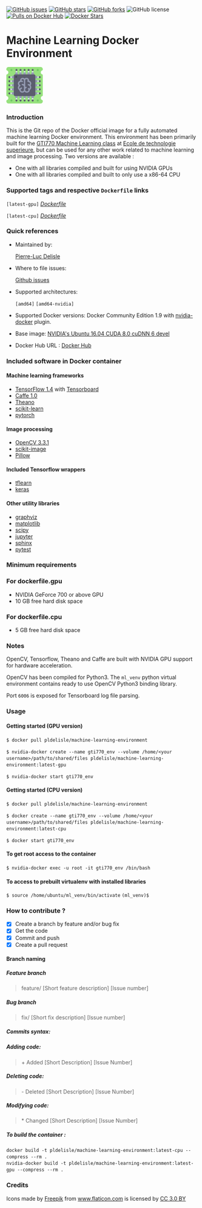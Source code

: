 [![GitHub issues](https://img.shields.io/github/issues/pldelisle/machine-learning-docker-environment.svg)](https://github.com/pldelisle/machine-learning-docker-environment/issues) [![GitHub stars](https://img.shields.io/github/stars/pldelisle/machine-learning-docker-environment.svg)](https://github.com/pldelisle/machine-learning-docker-environment/) [![GitHub forks](https://img.shields.io/github/forks/pldelisle/machine-learning-docker-environment.svg)](https://github.com/pldelisle//machine-learning-docker-environment/network) ![GitHub license](https://img.shields.io/badge/license-MIT-yellow.svg) [![Pulls on Docker Hub](https://img.shields.io/docker/pulls/pldelisle/machine-learning-docker-environment.svg)](https://hub.docker.com/r/pldelisle/machine-learning-environment/) [![Docker Stars](https://img.shields.io/docker/stars/pldelisle/machine-learning-environment.svg)](https://hub.docker.com/r/pldelisle/machine-learning-environment/)

# Machine Learning Docker Environment 
<img src="images/chip.png" width="96" height="96" vertical-align="bottom">

### Introduction

This is the Git repo of the Docker official image for a fully automated machine learning Docker environment. This environment has been primarily built for the [GTI770 Machine Learning class](https://en.etsmtl.ca/Programmes-Etudes/1er-cycle/Fiche-de-cours?Sigle=GTI770) at [Ecole de technologie superieure](https://en.etsmtl.ca/), but can be used for any other work related to machine learning and image processing. Two versions are available : 

* One with all libraries compiled and built for using NVIDIA GPUs
* One with all libraries compiled and built to only use a x86-64 CPU

### Supported tags and respective `Dockerfile` links 

`[latest-gpu]` *[Dockerfile](https://github.com/pldelisle/machine-learning-environment/blob/master/gpu/Dockerfile)*

`[latest-cpu]` *[Dockerfile](https://github.com/pldelisle/machine-learning-environment/blob/master/cpu/Dockerfile)*

### Quick references

* Maintained by: 

	[Pierre-Luc Delisle](https://github.com/pldelisle) 

* Where to file issues: 
	
	[Github issues](https://github.com/pldelisle/machine-learning-docker-environment/issues)

* Supported architectures:

	`[amd64]`[]() `[amd64-nvidia]`

* Supported Docker versions:
	Docker Community Edition 1.9 with [nvidia-docker](https://github.com/NVIDIA/nvidia-docker) plugin.

* Base image:
	[NVIDIA's Ubuntu 16.04 CUDA 8.0 cuDNN 6 devel](https://gitlab.com/nvidia/cuda/blob/ubuntu16.04/8.0/devel/cudnn6/Dockerfile)

* Docker Hub URL : [Docker Hub](https://hub.docker.com/r/pldelisle/machine-learning-environment/)


### Included software in Docker container 

#### Machine learning frameworks

* [TensorFlow 1.4](http://tensorflow.org) with [Tensorboard](https://www.tensorflow.org/get_started/summaries_and_tensorboard)
* [Caffe 1.0](http://caffe.berkeleyvision.org) 
* [Theano](https://github.com/Theano/Theano)
* [scikit-learn](http://scikit-learn.org/stable/)
* [pytorch](https://github.com/pytorch/pytorch)

#### Image processing  

* [OpenCV 3.3.1](https://github.com/opencv/opencv)
* [scikit-image](http://scikit-image.org)
* [Pillow](https://python-pillow.org)

#### Included Tensorflow wrappers 

* [tflearn](https://github.com/tflearn/tflearn)
* [keras](https://keras.io)

#### Other utility libraries

 * [graphviz](http://www.graphviz.org)
 * [matplotlib](http://matplotlib.org)
 * [scipy](https://www.scipy.org)
 * [jupyter](http://jupyter.org)
 * [sphinx](http://www.sphinx-doc.org/en/stable/)
 * [pytest](https://docs.pytest.org/en/latest/)

### Minimum requirements

### For dockerfile.gpu

* NVIDIA GeForce 700 or above GPU
* 10 GB free hard disk space

### For dockerfile.cpu

* 5 GB free hard disk space

### Notes

OpenCV, Tensorflow, Theano and Caffe are built with NVIDIA GPU support for hardware acceleration. 

OpenCV has been compiled for Python3. The `ml_venv` python virtual environment contains ready to use OpenCV Python3 binding library.

Port `6006` is exposed for Tensorboard log file parsing. 


### Usage

#### Getting started (GPU version)

`$ docker pull pldelisle/machine-learning-environment`

`$ nvidia-docker create --name gti770_env --volume /home/<your username>/path/to/shared/files pldelisle/machine-learning-environment:latest-gpu`

`$ nvidia-docker start gti770_env`

#### Getting started (CPU version)

`$ docker pull pldelisle/machine-learning-environment`

`$ docker create --name gti770_env --volume /home/<your username>/path/to/shared/files pldelisle/machine-learning-environment:latest-cpu`

`$ docker start gti770_env`

#### To get root access to the container 

`$ nvidia-docker exec -u root -it gti770_env /bin/bash`

#### To access to prebuilt virtualenv with installed libraries

`$ source /home/ubuntu/ml_venv/bin/activate`
`(ml_venv)$ `

### How to contribute ?
- [X] Create a branch by feature and/or bug fix
- [X] Get the code
- [X] Commit and push
- [X] Create a pull request

#### Branch naming

##### Feature branch
> feature/ [Short feature description] [Issue number]

##### Bug branch
> fix/ [Short fix description] [Issue number]

##### Commits syntax:

##### Adding code:
> \+ Added [Short Description] [Issue Number]

##### Deleting code:
> \- Deleted [Short Description] [Issue Number]

##### Modifying code:
> \* Changed [Short Description] [Issue Number]

##### To build the container : 
`docker build -t pldelisle/machine-learning-environment:latest-cpu --compress --rm .`  
`nvidia-docker build -t pldelisle/machine-learning-environment:latest-gpu --compress --rm .`

### Credits

<div>Icons made by <a href="http://www.freepik.com" title="Freepik">Freepik</a> from <a href="https://www.flaticon.com/" title="Flaticon">www.flaticon.com</a> is licensed by <a href="http
://creativecommons.org/licenses/by/3.0/" title="Creative Commons BY 3.0" target="_blank">CC 3.0 BY</a></div>
